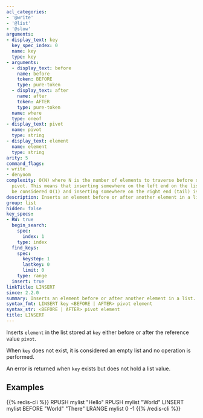 ```yaml
---
acl_categories:
- '@write'
- '@list'
- '@slow'
arguments:
- display_text: key
  key_spec_index: 0
  name: key
  type: key
- arguments:
  - display_text: before
    name: before
    token: BEFORE
    type: pure-token
  - display_text: after
    name: after
    token: AFTER
    type: pure-token
  name: where
  type: oneof
- display_text: pivot
  name: pivot
  type: string
- display_text: element
  name: element
  type: string
arity: 5
command_flags:
- write
- denyoom
complexity: O(N) where N is the number of elements to traverse before seeing the value
  pivot. This means that inserting somewhere on the left end on the list (head) can
  be considered O(1) and inserting somewhere on the right end (tail) is O(N).
description: Inserts an element before or after another element in a list.
group: list
hidden: false
key_specs:
- RW: true
  begin_search:
    spec:
      index: 1
    type: index
  find_keys:
    spec:
      keystep: 1
      lastkey: 0
      limit: 0
    type: range
  insert: true
linkTitle: LINSERT
since: 2.2.0
summary: Inserts an element before or after another element in a list.
syntax_fmt: LINSERT key <BEFORE | AFTER> pivot element
syntax_str: <BEFORE | AFTER> pivot element
title: LINSERT
---
```

Inserts `element` in the list stored at `key` either before or after the reference
value `pivot`.

When `key` does not exist, it is considered an empty list and no operation is
performed.

An error is returned when `key` exists but does not hold a list value.

## Examples

{{% redis-cli %}}
RPUSH mylist "Hello"
RPUSH mylist "World"
LINSERT mylist BEFORE "World" "There"
LRANGE mylist 0 -1
{{% /redis-cli %}}

